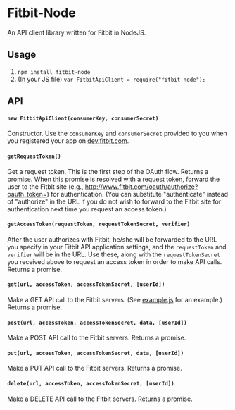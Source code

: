 # Fitbit-Node

An API client library written for Fitbit in NodeJS.

## Usage
1. `npm install fitbit-node`
1. (In your JS file) `var FitbitApiClient = require("fitbit-node");`

## API

#### `new FitbitApiClient(consumerKey, consumerSecret)`
Constructor. Use the `consumerKey` and `consumerSecret` provided to you when you registered your app on [dev.fitbit.com](http://dev.fitbit.com/).

#### `getRequestToken()`
Get a request token. This is the first step of the OAuth flow. Returns a promise. When this promise is resolved with a request token, forward the user to the Fitbit site (e.g., http://www.fitbit.com/oauth/authorize?oauth_token=<requestToken>) for authentication. (You can substitute "authenticate" instead of "authorize" in the URL if you do not wish to forward to the Fitbit site for authentication next time you request an access token.)

#### `getAccessToken(requestToken, requestTokenSecret, verifier)`
After the user authorizes with Fitbit, he/she will be forwarded to the URL you specify in your Fitbit API application settings, and the `requestToken` and `verifier` will be in the URL. Use these, along with the `requestTokenSecret` you received above to request an access token in order to make API calls. Returns a promise.

#### `get(url, accessToken, accessTokenSecret, [userId])`
Make a GET API call to the Fitbit servers. (See [example.js](https://github.com/lukasolson/fitbit-node/blob/master/example.js) for an example.) Returns a promise.

#### `post(url, accessToken, accessTokenSecret, data, [userId])`
Make a POST API call to the Fitbit servers. Returns a promise.

#### `put(url, accessToken, accessTokenSecret, data, [userId])`
Make a PUT API call to the Fitbit servers. Returns a promise.

#### `delete(url, accessToken, accessTokenSecret, [userId])`
Make a DELETE API call to the Fitbit servers. Returns a promise.
